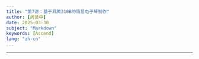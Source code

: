 ```yaml
---
title: "第7讲：基于昇腾310B的简易电子琴制作"
author: [周贤中]
date: 2025-03-30
subject: "Markdown"
keywords: [Ascend]
lang: "zh-cn"
...
```

---

